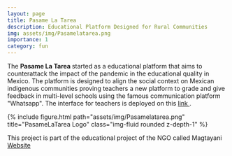 ```yaml
---
layout: page
title: Pasame La Tarea
description: Educational Platform Designed for Rural Communities
img: assets/img/Pasamelatarea.png
importance: 1
category: fun
---
```


The <b>Pasame La Tarea </b> started as a educational platform that aims to counterattack the impact of the pandemic in the educational quality in Mexico.
The platform is designed to align the social context on Mexican indigenous communities proving teachers a new platform to grade and give feedback in multi-level schools using the famous communication platform "Whatsapp". The interface for teachers is deployed on this <a href="https://pasamelatarea.online/login">link </a>.


<div class="row">
    <div class="col-sm mt-3 mt-md-0">
        {% include figure.html path="assets/img/Pasamelatarea.png" title="PasameLaTarea Logo" class="img-fluid rounded z-depth-1" %}
    </div>
</div>

This project is part of the educational project of the NGO called Magtayani <a href="https://www.magtayani.org"> Website </a>
